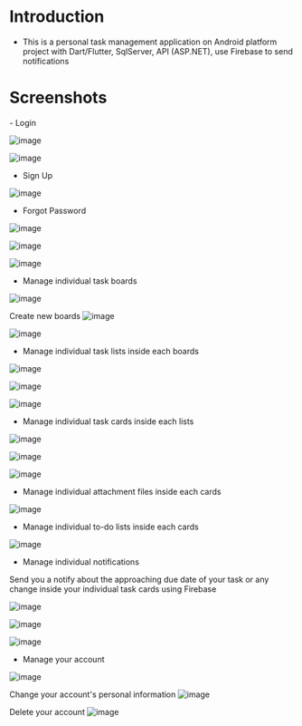 # Introduction
- This is a personal task management application on Android platform project with Dart/Flutter, SqlServer, API (ASP.NET), use Firebase to send notifications

# Screenshots
 - Login

![image](https://github.com/doxuannam1711/App_Mobie_Work_Manager/assets/80576325/c4091c09-8d5e-4030-98c2-a9a5fd4e9e96)

![image](https://github.com/doxuannam1711/App_Mobie_Work_Manager/assets/80576325/6e9a5b40-95a0-40bc-8918-1fabbdb56e58)

- Sign Up

![image](https://github.com/doxuannam1711/App_Mobie_Work_Manager/assets/80576325/e4b028ed-332e-445c-9989-b58c51b753ee)

- Forgot Password

![image](https://github.com/doxuannam1711/App_Mobie_Work_Manager/assets/80576325/30816b82-4326-4e32-a1f2-a5e90c21b84a)

![image](https://github.com/doxuannam1711/App_Mobie_Work_Manager/assets/80576325/97c4426e-1791-465e-8b17-ed8adcf22a83)

![image](https://github.com/doxuannam1711/App_Mobie_Work_Manager/assets/80576325/d70db92b-6b01-4171-86c3-d0b4368bf453)

- Manage individual task boards

![image](https://github.com/doxuannam1711/App_Mobie_Work_Manager/assets/80576325/9f4174d6-dd59-441f-9233-6983c8d3b43c)

Create new boards
![image](https://github.com/doxuannam1711/App_Mobie_Work_Manager/assets/80576325/d6425208-7c6a-481c-b2e5-b173c775f4c7)

![image](https://github.com/doxuannam1711/App_Mobie_Work_Manager/assets/80576325/6f7a03d9-888e-4f6d-ba4c-bf3d672d79be)

- Manage individual task lists inside each boards

![image](https://github.com/doxuannam1711/App_Mobie_Work_Manager/assets/80576325/0e8226a9-2d2d-4dc7-88ab-4a29385e7ef4)

![image](https://github.com/doxuannam1711/App_Mobie_Work_Manager/assets/80576325/4e8d43b3-e64a-498d-88a7-fda19a3986c6)

![image](https://github.com/doxuannam1711/App_Mobie_Work_Manager/assets/80576325/056b4572-0ef4-4f0f-8ec5-cbd0a8f3c407)

- Manage individual task cards inside each lists

![image](https://github.com/doxuannam1711/App_Mobie_Work_Manager/assets/80576325/aad39307-c144-407a-bd63-861d01b8bf20)

![image](https://github.com/doxuannam1711/App_Mobie_Work_Manager/assets/80576325/4250864d-9971-43bc-956c-5cd53e143c64)

![image](https://github.com/doxuannam1711/App_Mobie_Work_Manager/assets/80576325/14b9ee88-f7ca-4f7e-8d58-a002fc18e961)

- Manage individual attachment files inside each cards

![image](https://github.com/doxuannam1711/App_Mobie_Work_Manager/assets/80576325/db67cf88-8fd6-4952-a8d8-2eca8ef135f0)

- Manage individual to-do lists inside each cards

![image](https://github.com/doxuannam1711/App_Mobie_Work_Manager/assets/80576325/4c53784f-a114-4860-9753-ea6c58999f4a)

- Manage individual notifications

Send you a notify about the approaching due date of your task or any change inside your individual task cards using Firebase

![image](https://github.com/doxuannam1711/App_Mobie_Work_Manager/assets/80576325/a4addfec-c5ed-4639-a7f5-62829e91493e)

![image](https://github.com/doxuannam1711/App_Mobie_Work_Manager/assets/80576325/f357ef96-91f5-4367-8901-ca772d3456a1)

![image](https://github.com/doxuannam1711/App_Mobie_Work_Manager/assets/80576325/b067ed06-72ac-4dd8-b7e0-09350fd01b45)

- Manage your account

![image](https://github.com/doxuannam1711/App_Mobie_Work_Manager/assets/80576325/0047cabc-cb92-4d60-be9f-fe08ff070330)

Change your account's personal information
![image](https://github.com/doxuannam1711/App_Mobie_Work_Manager/assets/80576325/66770f63-7c75-41a5-98d4-72f9b65c4ab4)

Delete your account
![image](https://github.com/doxuannam1711/App_Mobie_Work_Manager/assets/80576325/7c691d90-c4b8-4fae-b0aa-5f9edd3bea8a)

